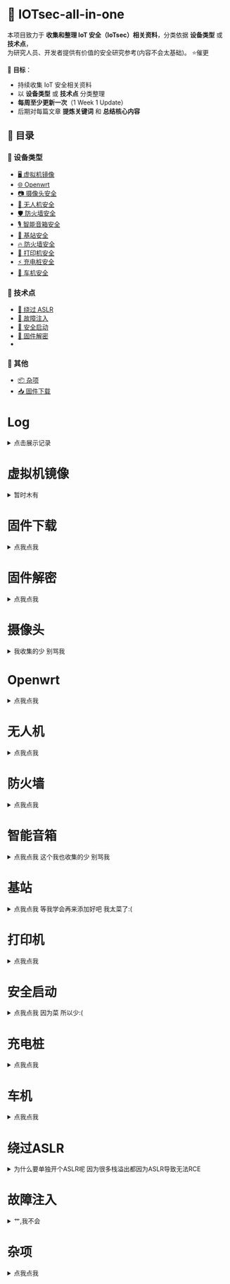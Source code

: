 # 📡 IOTsec-all-in-one


本项目致力于 **收集和整理 IoT 安全（IoTsec）相关资料**，分类依据 **设备类型** 或 **技术点**，  
为研究人员、开发者提供有价值的安全研究参考(内容不会太基础)。
⭐️催更


📌 **目标**：
- 持续收集 IoT 安全相关资料
- 以 **设备类型** 或 **技术点** 分类整理
- **每周至少更新一次**（1 Week 1 Update）
- 后期对每篇文章 **提炼关键词** 和 **总结核心内容**



## 📂 目录

### 🔹 设备类型 
- [🖥️ 虚拟机镜像](#虚拟机镜像)
- [🌐 Openwrt](#openwrt)
- [📷 摄像头安全](#摄像头)
- [🚁 无人机安全](#无人机)
- [🛡️ 防火墙安全](#防火墙)
- [🎙️ 智能音箱安全](#智能音箱)
- [📡 基站安全](#基站)
- [🔥 防火墙安全](#防火墙)
- [📠 打印机安全](#打印机)
- [⚡ 充电桩安全](#充电桩)
- [🚗 车机安全](#车机)

### 🔹 技术点
- [🚀 绕过 ASLR](#ASLR)
- [💉 故障注入](#故障注入)
- [🔑 安全启动](#安全启动)
- [📜 固件解密](#固件解密)
- 
### 🔹 其他
- [📦 杂项](#杂项)
- [📥 固件下载](#固件下载)

# Log

<details>
<summary>点击展示记录</summary>

# 3/2/2025 
>修改了原仓库名 
增加了固件解密
摄像头
Openwrt
无人机
防火墙
智能音箱
基站
打印机
安全启动
车机
绕过ASLR板块 

>后续会增加ROP
太空安全
无线电安全
故障注入
RTOS
FUZZ
CTF
QiLing板块
......

对于路由器我是真的不想写了 挺多的:(

</details>

# 虚拟机镜像

<details>

<summary>暂时木有</summary>

考虑是否制作中,有点费时间(

</details>

# 固件下载

<details>

<summary>点我点我</summary>

- 🛠️ [TENDA 固件下载](https://www.tenda.com.cn/download/default.html)  
- 🛠️ [迅捷固件下载](https://service.fastcom.com.cn/download-list.html#0)  
- 🛠️ [TP-LINK 固件下载（国内）](https://resource.tp-link.com.cn/?&productorlist=1&filterClass=[4])  
- 🛠️ [TP-LINK 固件下载（国外）](https://www.tp-link.com/us/support/download/)  
- 🛠️ [水星固件下载](https://service.mercurycom.com.cn/download-list.html)  
- 🛠️ [艾泰固件下载](https://www.utt.com.cn/downloadcenter.php)  
- 🛠️ [锐捷固件下载](https://www.ruijie.com.cn/fw/rj-first-2321/)  
- 🛠️ [DLINK 固件下载](https://support.dlink.com/resource/products/)  
- 🛠️ [NETGEAR 固件下载](http://support.netgear.cn/download.asp)  
- 🛠️ [SOFTPEDIA 驱动下载](https://drivers.softpedia.com/)  
- 🛠️ [DrayTek 固件下载](https://www.draytek.com/support/resources/routers#version)  
- 🛠️ [iptime 固件下载](https://iptime.com/iptime/?page_id=126)  
- 🛠️ [ubiquiti 固件下载](https://ui.com.cn/download/releases/firmware)  
- 🛠️ [grandstream 固件下载](https://www.grandstream.com/support/firmware)  
- 🛠️ [peplink 固件下载](https://www.peplink.com/support/downloads/)  
- 🛠️ [avm 固件下载](https://www.anthemav.com/support/latest-software.php)  
- 🛠️ [axis 固件下载](https://www.axis.com/support/device-software)
- 🛠️ [海康威视固件下载](https://www.hiksemitech.com/en/hiksemi/support/download.html)

</details>


# 固件解密


<details>
<summary>点我点我</summary>

- 🛠️ [DrayTek 固件解密分析](https://www.hexacon.fr/slides/hexacon_draytek_2022_final.pdf)  
- 🛠️ [D-Link 固件漏洞分析](https://bbs.kanxue.com/thread-281043.htm)  
- 🛠️ [D-Link 固件漏洞研究](https://wzt.ac.cn/2019/09/18/D-Link_BUG/)  
- 🛠️ [D-Link 固件解密脚本](https://github.com/0xricksanchez/dlink-decrypt)  
- 🛠️ [SonicOS 固件解密分析（2024）](https://wzt.ac.cn/2024/09/05/sonicwall_dec2/)  
- 🛠️ [SonicOS 固件解密分析（2022）](https://wzt.ac.cn/2022/02/08/sonicwall_dec1/)  
- 🛠️ [Linksys 固件漏洞分析](https://www.anquanke.com/post/id/246659)  
- 🛠️ [D-Link DIR3060 固件解密分析（Part 1）](https://0x00sec.org/t/breaking-the-d-link-dir3060-firmware-encryption-static-analysis-of-the-decryption-routine-part-2-1/22099)  
- 🛠️ [D-Link DIR3060 固件解密分析（Part 2）](https://0x00sec.org/t/breaking-the-d-link-dir3060-firmware-encryption-static-analysis-of-the-decryption-routine-part-2-2/22260)  
- 🛠️ [Lexmark 固件漏洞分析](https://haxx.in/posts/wtm-wtf/)  
- 🛠️ [TP-Link C210 固件安全启动分析](https://watchfulip.github.io/28-12-24/tp-link_c210_v2.html)  
- 🛠️ [乐鑫芯片 Flash 加密破解](https://courk.cc/breaking-flash-encryption-of-espressif-parts#breaking-flash-encryption-of-espressif-parts)

</details>

# 摄像头

<details>

<summary>我收集的少 别骂我</summary>

- 🔗 [TPLink-Tapo CVE-2021-4045](https://github.com/hacefresko/CVE-2021-4045)
- 🔍 [TPLink-Tapo 漏洞分析](https://pwner.gg/blog/2024-01-05-tp-link-tapo-c100)

</details>

# Openwrt

<details>
<summary>点我点我</summary>

- 🛠️ [Ruijie 漏洞分析](https://bbs.kanxue.com/thread-277386.htm)  

- 📄 [小米路由器 Root 技术研究](https://blog.thalium.re/posts/rooting-xiaomi-wifi-routers/)

</details>

# 无人机

<details>
<summary>点我点我</summary>

- 📄 [无人机安全简介](https://payatu.com/blog/flying-securely-an-introduction-to-drone-security/)  
- 🧩 [DJI Mavic 3 固件研究（Part 1）](https://www.nozominetworks.com/blog/dji-mavic-3-drone-research-part-1-firmware-analysis)  
- 🔍 [DJI Mavic 3 固件研究（Part 2）](https://www.nozominetworks.com/blog/dji-mavic-3-drone-research-part-2-vulnerability-analysis)  
- ⚠️ [DJI RM500 遥控器提权漏洞](https://icanhack.nl/blog/dji-rm500-privilege-escalation/)  
- 📊 [针对 DJI 无人机的安全研究（NDSS 2023）](https://www.ndss-symposium.org/wp-content/uploads/2023/02/ndss2023_f217_paper.pdf)  
- 🎯 [无人机常见攻击方式](https://www.anquanke.com/post/id/82761)
- 🔧 [DroneSploit 渗透测试框架](https://github.com/dhondta/dronesploit)  
- 📡 [通过 Wireshark 解析无人机数据包](https://hackernoon.com/lang/zh/%E5%A6%82%E4%BD%95%E4%BD%BF%E7%94%A8%E6%95%B0%E6%8D%AE%E5%8C%85%E8%A7%A3%E5%89%96%E4%BD%BF%E7%94%A8-wireshark-%E5%AF%B9%E6%97%A0%E4%BA%BA%E6%9C%BA%E8%BF%9B%E8%A1%8C%E9%80%86%E5%90%91%E5%B7%A5%E7%A8%8B)
- 📈 [绿盟 2023 无人机安全报告](https://book.yunzhan365.com/tkgd/ghoo/mobile/index.html)  
- 📉 [绿盟 2024 无人机安全报告](https://book.yunzhan365.com/tkgd/gmpv/mobile/index.html)
</details>

# 防火墙
<details>
<summary>点我点我</summary>

- ⚠️ [FortiOS 关键漏洞分析（2025）](https://www.akamai.com/blog/security-research/2025-february-fortinet-critical-vulnerabilities)  
- 🎯 [Ivanti CVE-2025-0282 RCE 利用分析](https://labs.watchtowr.com/exploitation-walkthrough-and-techniques-ivanti-connect-secure-rce-cve-2025-0282/)
- 🧩 [PAN-OS 完整攻击链分析](https://www.horizon3.ai/attack-research/disclosures/palo-alto-expedition-from-n-day-to-full-compromise/)  
- 🔓 [Palo Alto路径混淆认证绕过漏洞](https://slcyber.io/blog/nginx-apache-path-confusion-to-auth-bypass-in-pan-os/)  
- 📱 [Palo Alto 分析报告](https://mp.weixin.qq.com/s?__biz=MjM5NTc2MDYxMw==&mid=2458589341&idx=1&sn=c57db95a9d3d5f4d3d5993b9e4d2398e&chksm=b058fa0e9bed1058d3630a5e1eb6e07af731a0dd15a60c93ffc6f651afe5d8d410438491fea3&mpshare=1&scene=2&srcid=0208LPPhzgrDbMTj76w5Y3S0&sharer_shareinfo=d134b3645062ee3043dfb811bdfe2842&sharer_shareinfo_first=d134b3645062ee3043dfb811bdfe2842#rd)
- ⚠️ [Check Point CVE-2024-24919 分析](https://labs.watchtowr.com/check-point-wrong-check-point-cve-2024-24919/)

</details>

# 智能音箱

<details>
<summary>点我点我 这个我也收集的少 别骂我</summary>

- 📄 [谷歌智能音箱安全分析](https://security.tencent.com/index.php/blog/msg/141)

</details>

# 基站
<details>
<summary>点我点我 等我学会再来添加好吧 我太菜了:(</summary>

- 🛠️ [NextEPC 漏洞分析](https://cellularsecurity.org/ransacked)  
- ⚠️ [使用用户设备对 5G 基站进行攻击](https://www.trendmicro.com/en_gb/research/23/i/attacks-on-5g-infrastructure-from-users-devices.html)

</details>

# 打印机
<details>
<summary>点我点我</summary>

- 🛠️ [通过三个步骤入侵打印机](https://www.crowdstrike.com/en-us/blog/how-to-compromise-a-printer-in-3-simple-steps/)  
- ⚠️ [Sharp MFP 17 漏洞分析](https://pierrekim.github.io/blog/2024-06-27-sharp-mfp-17-vulnerabilities.html#pre-auth-memory-corruption)  
- 🔓 [Xerox WorkCentre 未授权 RCE 漏洞](https://swarm.ptsecurity.com/inside-xerox-workcentre-two-unauthenticated-rces/)

</details>

# 安全启动
<details>
<summary>点我点我 因为菜 所以少:(</summary>

- 🛠️ [TP-Link C210 安全启动分析](https://watchfulip.github.io/28-12-24/tp-link_c210_v2.html)
- 🧩 [U-Boot 逆向分析（Part 1）](https://www.shielder.com/blog/2022/03/reversing-embedded-device-bootloader-u-boot-p.1/)  
- 🔍 [U-Boot 逆向分析（Part 2）](https://www.shielder.com/blog/2022/03/reversing-embedded-device-bootloader-u-boot-p.2/)

</details>

# 充电桩
<details>
<summary>点我点我</summary>

- 🛠️ [从蓝牙入侵充电桩](https://www.youtube.com/watch?v=8gNhfR1YZGA)  
- ⚠️ [破解 Autel MaxiCharger](https://sector7.computest.nl/post/2024-08-pwn2own-automotive-autel-maxicharger/)
- 🧩 [CHARX 充电桩漏洞分析（Part 1）](https://blog.ret2.io/2024/07/17/pwn2own-auto-2024-charx-bugs/)  
- 🔍 [CHARX 充电桩漏洞利用（Part 2）](https://blog.ret2.io/2024/07/24/pwn2own-auto-2024-charx-exploit/)
</details>

# 车机
<details>
<summary>点我点我</summary>

- 🛠️ [大众 MMX 车机漏洞分析](https://sector7.computest.nl/post/2018-07-mib/)  
- 📄 [腾讯科恩实验室对奔驰梅赛德斯车机研究](https://keenlab.tencent.com/en/whitepapers/Mercedes_Benz_Security_Research_Report_Final.pdf)

</details>

# 绕过ASLR
<details>
<summary>为什么要单独开个ASLR呢 因为很多栈溢出都因为ASLR导致无法RCE</summary>

- 🛠️ [使用堆喷技术绕过 ASLR](https://www.anquanke.com/post/id/180252)  
- 🎯 [修改 sendsize 触发 DNS 查询泄露地址](https://claroty.com/team82/research/pwn2own-wan-to-lan-exploit-showcase?ref=blog.exploits.club)  
- 🔓 [通过文件包含漏洞绕过 ASLR](https://modzero.com/en/blog/roping-our-way-to-rce/)
</details>

# 故障注入

<details>
<summary>艹,我不会<summary>

</details>


# 杂项

<details>
<summary>点我点我</summary>

- 🧩 [浅析 CGI 与 Lighttpd 之间的调用过程](https://www.iotsec-zone.com/article/319)  
- 📚 [史上最全 U-Boot 命令解析](https://cloud.tencent.com/developer/article/2102295)  
- 🛠️ [通过 WIFI 修改加热器固件](https://blog.includesecurity.com/2025/02/replacing-a-space-heater-firmware-over-wifi/)

</details>






